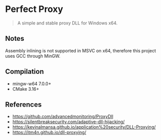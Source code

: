 # Perfect Proxy
> A simple and stable proxy DLL for Windows x64.

## Notes
Assembly inlining is not supported in MSVC on x64,
therefore this project uses GCC through MinGW.

## Compilation
- mingw-w64 7.0.0+
- CMake 3.16+

## References
- https://github.com/advancedmonitoring/ProxyDll
- https://silentbreaksecurity.com/adaptive-dll-hijacking/
- https://kevinalmansa.github.io/application%20security/DLL-Proxying/
- https://itm4n.github.io/dll-proxying/